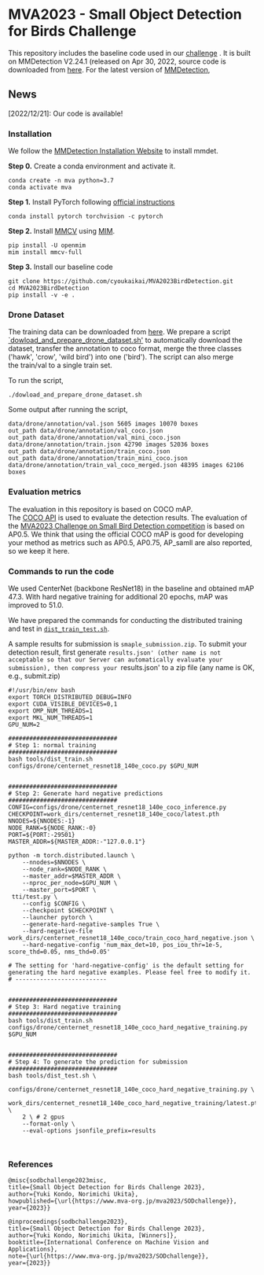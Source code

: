# MVA2023 - Small Object Detection for Birds Challenge 

This repository includes the baseline code used in our [challenge](http://www.mva-org.jp/mva2023/challenge) .
It is built on MMDetection V2.24.1 (released on Apr 30, 2022, source code is downloaded from [here](https://github.com/open-mmlab/mmdetection/releases/tag/v2.24.1).
For the latest version of [MMDetection](https://github.com/open-mmlab/mmdetection), 



## News
[2022/12/21]: Our code is available!


### Installation

We follow the [MMDetection Installation Website](https://github.com/open-mmlab/mmdetection/blob/master/docs/en/get_started.md/#Installation)
to install mmdet.

**Step 0.** Create a conda environment and activate it.

```shell
conda create -n mva python=3.7
conda activate mva
```

**Step 1.** Install PyTorch following [official instructions](https://pytorch.org/get-started/locally/)


```shell
conda install pytorch torchvision -c pytorch
```
**Step 2.** Install [MMCV](https://github.com/open-mmlab/mmcv) using [MIM](https://github.com/open-mmlab/mim).

```shell
pip install -U openmim
mim install mmcv-full
```
**Step 3.** Install our baseline code
```shell
git clone https://github.com/cyoukaikai/MVA2023BirdDetection.git
cd MVA2023BirdDetection
pip install -v -e .
```

### Drone Dataset 
The training data can be downloaded from [here](https://github.com/kakitamedia/drone_dataset).
We prepare a script [`dowload_and_prepare_drone_dataset.sh'](dowload_and_prepare_drone_dataset.sh) to automatically download the dataset, transfer the annotation to coco format, 
merge the three classes ('hawk', 'crow', 'wild bird') into one ('bird'). The script can also merge  
the train/val to a single train set.

To run the script, 
```
./dowload_and_prepare_drone_dataset.sh

```

Some output after running the script,
```
data/drone/annotation/val.json 5605 images 10070 boxes
out_path data/drone/annotation/val_coco.json
out_path data/drone/annotation/val_mini_coco.json
data/drone/annotation/train.json 42790 images 52036 boxes
out_path data/drone/annotation/train_coco.json
out_path data/drone/annotation/train_mini_coco.json
data/drone/annotation/train_val_coco_merged.json 48395 images 62106 boxes
```


### Evaluation metrics
The evaluation in this repository is based on COCO mAP.  
The [COCO API](https://github.com/cocodataset/cocoapi) is used to evaluate the detection results.
The evaluation of the [MVA2023 Challenge on Small Bird Detection competition](http://www.mva-org.jp/mva2023/challenge) is based on AP0.5.
We think that using the official COCO mAP is good for developing your method as metrics such as AP0.5, AP0.75, AP_samll 
are also reported, so we keep it here.


### Commands to run the code

We used CenterNet (backbone ResNet18) in the baseline and obtained mAP 47.3.
With hard negative training for additional 20 epochs, mAP was improved to 51.0. 

We have prepared the commands for conducting the distributed training and test in [`dist_train_test.sh`](dist_train_test.sh).

A sample results for submission is `smaple_submission.zip`. 
To submit your detection result, first generate `results.json' (other name is not acceptable so that
our Server can automatically evaluate your submission), then compress your `results.json' to a zip file (any name is OK, e.g., 
submit.zip)



```shell
#!/usr/bin/env bash
export TORCH_DISTRIBUTED_DEBUG=INFO 
export CUDA_VISIBLE_DEVICES=0,1
export OMP_NUM_THREADS=1
export MKL_NUM_THREADS=1
GPU_NUM=2

###############################
# Step 1: normal training
###############################
bash tools/dist_train.sh  configs/drone/centernet_resnet18_140e_coco.py $GPU_NUM


###############################
# Step 2: Generate hard negative predictions
###############################
CONFIG=configs/drone/centernet_resnet18_140e_coco_inference.py
CHECKPOINT=work_dirs/centernet_resnet18_140e_coco/latest.pth
NNODES=${NNODES:-1}
NODE_RANK=${NODE_RANK:-0}
PORT=${PORT:-29501}
MASTER_ADDR=${MASTER_ADDR:-"127.0.0.1"}

python -m torch.distributed.launch \
    --nnodes=$NNODES \
    --node_rank=$NODE_RANK \
    --master_addr=$MASTER_ADDR \
    --nproc_per_node=$GPU_NUM \
    --master_port=$PORT \
 tti/test.py \
    --config $CONFIG \
    --checkpoint $CHECKPOINT \
    --launcher pytorch \
    --generate-hard-negative-samples True \
    --hard-negative-file work_dirs/centernet_resnet18_140e_coco/train_coco_hard_negative.json \
    --hard-negative-config 'num_max_det=10, pos_iou_thr=1e-5, score_thd=0.05, nms_thd=0.05'
    
# The setting for 'hard-negative-config' is the default setting for generating the hard negative examples. Please feel free to modify it.
# --------------------------


###############################
# Step 3: Hard negative training
###############################
bash tools/dist_train.sh  configs/drone/centernet_resnet18_140e_coco_hard_negative_training.py $GPU_NUM


###############################
# Step 4: To generate the prediction for submission
###############################
bash tools/dist_test.sh \
    configs/drone/centernet_resnet18_140e_coco_hard_negative_training.py \
    work_dirs/centernet_resnet18_140e_coco_hard_negative_training/latest.pth \
    2 \ # 2 gpus
    --format-only \
    --eval-options jsonfile_prefix=results



```




### References 

```
@misc{sodbchallenge2023misc,
title={Small Object Detection for Birds Challenge 2023},
author={Yuki Kondo, Norimichi Ukita},
howpublished={\url{https://www.mva-org.jp/mva2023/SODchallenge}},
year={2023}}

@inproceedings{sodbchallenge2023},
title={Small Object Detection for Birds Challenge 2023},
author={Yuki Kondo, Norimichi Ukita, [Winners]},
booktitle={International Conference on Machine Vision and Applications},
note={\url{https://www.mva-org.jp/mva2023/SODchallenge}},
year={2023}}

```
